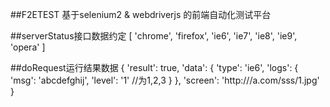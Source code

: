 ##F2ETEST 基于selenium2 & webdriverjs 的前端自动化测试平台

##serverStatus接口数据约定
[
    'chrome',
    'firefox',
    'ie6',
    'ie7',
    'ie8',
    'ie9',
    'opera'
]

##doRequest运行结果数据
{
    'result': true,
    'data': {
        'type': 'ie6',
        'logs': {
            'msg': 'abcdefghij',
            'level': '1' //为1,2,3
        }
    },
    'screen': 'http:///a.com/sss/1.jpg'
}